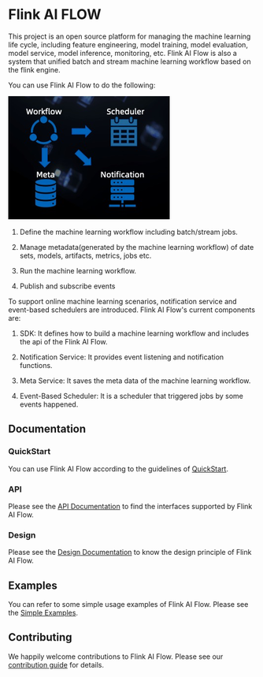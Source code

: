 # Flink AI FLOW

This project is an open source platform for managing the machine learning life cycle,
including feature engineering, model training, model evaluation, model service, model inference, monitoring, etc.
Flink AI Flow is also a system that unified batch and stream machine learning workflow based on the flink engine.

You can use Flink AI Flow to do the following:

![](doc/images/functions.png)

1. Define the machine learning workflow including batch/stream jobs.

2. Manage metadata(generated by the machine learning workflow) of date sets, models, artifacts, metrics, jobs etc.

3. Run the machine learning workflow.

4. Publish and subscribe events


To support online machine learning scenarios, notification service and event-based schedulers are introduced.
Flink AI Flow's current components are:

1. SDK: It defines how to build a machine learning workflow and includes the api of the Flink AI Flow.

2. Notification Service: It provides event listening and notification functions.

3. Meta Service: It saves the meta data of the machine learning workflow.

4. Event-Based Scheduler: It is a scheduler that triggered jobs by some events happened.

## Documentation

### QuickStart

You can use Flink AI Flow according to the guidelines of [QuickStart](QUICKSTART.md).

### API

Please see the [API Documentation](doc/api.md) to find the interfaces supported by Flink AI Flow.

### Design

Please see the [Design Documentation](doc/design.md) to know the design principle of Flink AI Flow.

## Examples

You can refer to some simple usage examples of Flink AI Flow.
Please see the [Simple Examples](examples/simple_examples).


## Contributing

We happily welcome contributions to Flink AI Flow. Please see our [contribution guide](CONTRIBUTING.md) for details.